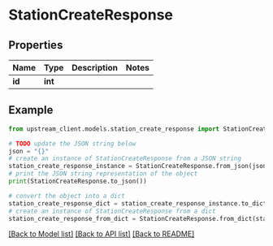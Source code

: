 # StationCreateResponse


## Properties

Name | Type | Description | Notes
------------ | ------------- | ------------- | -------------
**id** | **int** |  | 

## Example

```python
from upstream_client.models.station_create_response import StationCreateResponse

# TODO update the JSON string below
json = "{}"
# create an instance of StationCreateResponse from a JSON string
station_create_response_instance = StationCreateResponse.from_json(json)
# print the JSON string representation of the object
print(StationCreateResponse.to_json())

# convert the object into a dict
station_create_response_dict = station_create_response_instance.to_dict()
# create an instance of StationCreateResponse from a dict
station_create_response_from_dict = StationCreateResponse.from_dict(station_create_response_dict)
```
[[Back to Model list]](../README.md#documentation-for-models) [[Back to API list]](../README.md#documentation-for-api-endpoints) [[Back to README]](../README.md)


